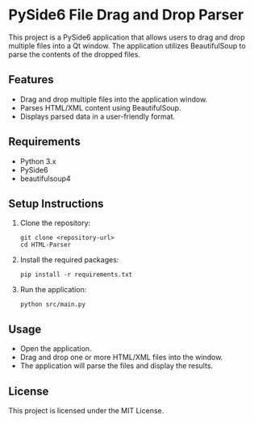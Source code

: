 # PySide6 File Drag and Drop Parser

This project is a PySide6 application that allows users to drag and drop multiple files into a Qt window. The application utilizes BeautifulSoup to parse the contents of the dropped files.

## Features

- Drag and drop multiple files into the application window.
- Parses HTML/XML content using BeautifulSoup.
- Displays parsed data in a user-friendly format.

## Requirements

- Python 3.x
- PySide6
- beautifulsoup4

## Setup Instructions

1. Clone the repository:
   ```
   git clone <repository-url>
   cd HTML-Parser
   ```

2. Install the required packages:
   ```
   pip install -r requirements.txt
   ```

3. Run the application:
   ```
   python src/main.py
   ```

## Usage

- Open the application.
- Drag and drop one or more HTML/XML files into the window.
- The application will parse the files and display the results.

## License

This project is licensed under the MIT License.